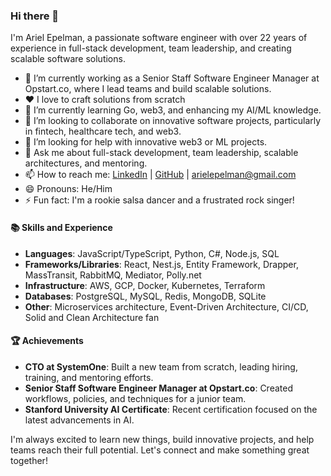 
<!--
**aepel/aepel** is a ✨ _special_ ✨ repository because its `README.md` (this file) appears on your GitHub profile.

Here are some ideas to get you started:

- 🔭 I’m currently working on ...
- 🌱 I’m currently learning ...
- 👯 I’m looking to collaborate on ...
- 🤔 I’m looking for help with ...
- 💬 Ask me about ...
- 📫 How to reach me: ...
- 😄 Pronouns: ...
- ⚡ Fun fact: ...
-->


### Hi there 👋

I'm Ariel Epelman, a passionate software engineer with over 22 years of experience in full-stack development, team leadership, and creating scalable software solutions.

- 🔭 I’m currently working as a Senior Staff Software Engineer Manager at Opstart.co, where I lead teams and build scalable solutions.
- ❤️ I love to craft solutions from scratch
- 🌱 I’m currently learning Go, web3, and enhancing my AI/ML knowledge.
- 👯 I’m looking to collaborate on innovative software projects, particularly in fintech, healthcare tech, and web3.
- 🤔 I’m looking for help with innovative web3 or ML projects.
- 💬 Ask me about full-stack development, team leadership, scalable architectures, and mentoring.
- 📫 How to reach me: [LinkedIn](https://www.linkedin.com/in/arielepelman/) | [GitHub](https://github.com/aepel) | arielepelman@gmail.com
- 😄 Pronouns: He/Him
- ⚡ Fun fact: I'm a rookie salsa dancer and a frustrated rock singer!

#### 📚 Skills and Experience
- **Languages**: JavaScript/TypeScript, Python, C#, Node.js, SQL
- **Frameworks/Libraries**: React, Nest.js, Entity Framework, Drapper, MassTransit, RabbitMQ, Mediator, Polly.net
- **Infrastructure**: AWS, GCP, Docker, Kubernetes, Terraform
- **Databases**: PostgreSQL, MySQL, Redis, MongoDB, SQLite
- **Other**: Microservices architecture, Event-Driven Architecture, CI/CD, Solid and Clean Architecture fan

#### 🏆 Achievements
- **CTO at SystemOne**: Built a new team from scratch, leading hiring, training, and mentoring efforts.
- **Senior Staff Software Engineer Manager at Opstart.co**: Created workflows, policies, and techniques for a junior team.
- **Stanford University AI Certificate**: Recent certification focused on the latest advancements in AI.

I'm always excited to learn new things, build innovative projects, and help teams reach their full potential. Let's connect and make something great together!


